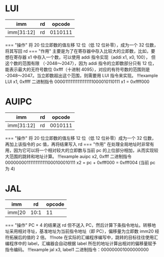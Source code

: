 # LUI
|imm|rd|opcode|
|---|---|---|
|imm[31:12]|rd|0110111|

=== "操作"
    将 20 位立即数的值左移 12 位（低 12 位补零），成为一个 32 位数，将其写回 rd 
=== "作用"
    主要是为了在寄存器中存入比较大的立即数，比如，要想在寄存器 x1 中存入一个数，可以使用 addi 指令实现（addi x1, x0, 100），
    但这个数的范围有限 （-2048～2047），因为 addi 指令的立即数部分只有 12 位，能表示最大的无符号数位 0xfff（十进制 4095），对应的有符号数的范围则是 -2048～2047。当立即数超出这个范围，则需要用 LUI 指令来实现。
!!!example
    LUI x1, 0xffff 二进制指令 00001111111111111111000010110111
    x1 = 0xffff000
# AUIPC
|imm|rd|opcode|
|---|---|---|
|imm[31:12]|rd|0010111|

=== "操作"
    将 20 位立即数的值左移 12 位（低 12 位补零）成为一个 32 位数，再加上该指令的 pc 值，再将结果写入 rd
=== "作用"
    在处理全局地址时非常有用，因为它可以将一个相对较大的立即数与当前 pc 的上位部分相加，从而实现较大范围的跳转和地址计算。
!!!example
    auipc x2, 0xfff 二进制指令 00000000111111111111000100010111
    x2 = pc + 0xfff000 = 0xfff004 (当前 pc 为 4)
# JAL
|imm|rd|opcode|
|---|---|---|
|imm[20|10:1|11|19:12]|rd|1101111|

=== "操作"
    PC + 4 的结果送 rd 但不送入 PC，然后计算下条指令地址。转移地址采用相对寻址，基准地址为当前指令地址（即 PC），偏移量为立即数 imm20 经符拓展后的值的 2 倍。
!!!note
    在实际的汇编程序编写中，跳转的目标往往使用汇编程序中的 label，汇编器会自动根据 label 所在的地址计算出相对的偏移量赋予指令编码。
!!!example
    jal x3, label1 二进制指令：000000001000000000 

    
